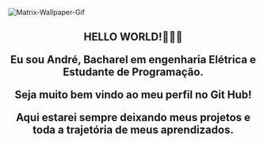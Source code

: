 ![Matrix-Wallpaper-Gif](https://user-images.githubusercontent.com/76225863/115777968-531b9e80-a38c-11eb-871d-39d0829bb2b5.gif)



<h2 align="center">
HELLO WORLD!👋👋👋
  </p>
</details>

Eu sou André, Bacharel em engenharia Elétrica e Estudante de Programação.
</p>
Seja muito bem vindo ao meu perfil no Git Hub!
</p>
Aqui estarei sempre deixando meus projetos e toda a trajetória de meus aprendizados.
